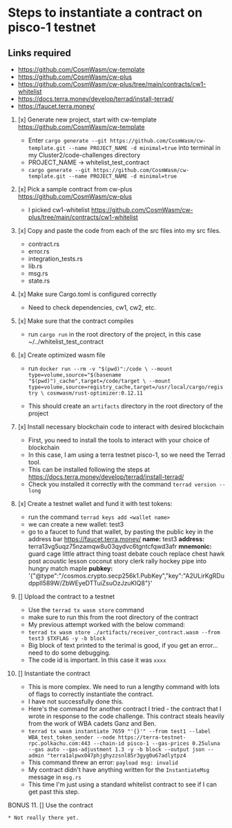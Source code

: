 # Steps to instantiate a contract on pisco-1 testnet

## Links required

* https://github.com/CosmWasm/cw-template
* https://github.com/CosmWasm/cw-plus
* https://github.com/CosmWasm/cw-plus/tree/main/contracts/cw1-whitelist
* https://docs.terra.money/develop/terrad/install-terrad/
* https://faucet.terra.money/


1. [x] Generate new project, start with cw-template https://github.com/CosmWasm/cw-template

    * Enter `cargo generate --git https://github.com/CosmWasm/cw-template.git --name PROJECT_NAME -d minimal=true` into terminal in my Cluster2/code-challenges directory
    * PROJECT_NAME -> whitelist_test_contract
    * `cargo generate --git https://github.com/CosmWasm/cw-template.git --name PROJECT_NAME -d minimal=true`

2. [x] Pick a sample contract from cw-plus https://github.com/CosmWasm/cw-plus

    * I picked cw1-whitelist https://github.com/CosmWasm/cw-plus/tree/main/contracts/cw1-whitelist

3. [x] Copy and paste the code from each of the src files into my src files.

    * contract.rs
    * error.rs
    * integration_tests.rs
    * lib.rs
    * msg.rs
    * state.rs

4. [x] Make sure Cargo.toml is configured correctly

    * Need to check dependencies, cw1, cw2, etc.

5. [x] Make sure that the contract compiles

    * run `cargo run` in the root directory of the project, in this case ~/../whitelist_test_contract

6. [x] Create optimized wasm file

    * run `docker run --rm -v "$(pwd)":/code \
  --mount type=volume,source="$(basename "$(pwd)")_cache",target=/code/target \
  --mount type=volume,source=registry_cache,target=/usr/local/cargo/registry \
  cosmwasm/rust-optimizer:0.12.11`

    * This should create an `artifacts` directory in the root directory of the project

7. [x] Install necessary blockchain code to interact with desired blockchain

    * First, you need to install the tools to interact with your choice of blockchain
    * In this case, I am using a terra testnet pisco-1, so we need the Terrad tool.
    * This can be installed following the steps at https://docs.terra.money/develop/terrad/install-terrad/
    * Check you installed it correctly with the command `terrad version --long`

8. [x] Create a testnet wallet and fund it with test tokens:

    * run the command `terrad keys add <wallet name>`
    * we can create a new wallet: test3
    * go to a faucet to fund that wallet, by pasting the public key in the address bar https://faucet.terra.money/
    **name:** test3
    **address:** terra13vg5uqz75nzamqw8u03qydvc6tgntcfqwd3afr
    **mnemonic:** guard cage little attract thing toast debate couch replace chest hawk post acoustic lesson coconut story clerk rally hockey pipe into hungry match maple
    **pubkey:** '{"@type":"/cosmos.crypto.secp256k1.PubKey","key":"A2ULirKgRDudpplI589W/ZbWEyeDTTuiZsuOzJzuKIQ8"}'


9. [] Upload the contract to a testnet

    * Use the `terrad tx wasm store` command
    * make sure to run this from the root directory of the contract
    * My previous attempt worked with the below command:
    * `terrad tx wasm store ./artifacts/receiver_contract.wasm --from test3 $TXFLAG -y -b block`
    * Big block of text printed to the terimal is good, if you get an error... need to do some debugging.
    * The code id is important. In this case it was `xxxx`

10. [] Instantiate the contract

    * This is more complex. We need to run a lengthy command with lots of flags to correctly instantiate the contract.
    * I have not successfully done this.
    * Here's the command for another contract I tried - the contract that I wrote in response to the code challenge. This contract steals heavily from the work of WBA cadets Ganz and Ben.
    * `terrad tx wasm instantiate 7659 "'{}'" --from test1 --label WBA_test_token_sender --node https://terra-testnet-rpc.polkachu.com:443 --chain-id pisco-1 --gas-prices 0.25uluna --gas auto --gas-adjustment 1.3 -y -b block --output json --admin "terra1alpwx047phjghyzzsnl85r3gyg0u67adlytpz4`
    * This command threw an error: `payload msg: invalid`
    * My contract didn't have anything written for the `InstantiateMsg` message in `msg.rs`
    * This time I'm just using a standard whitelist contract to see if I can get past this step.

BONUS 11. [] Use the contract

    * Not really there yet.

